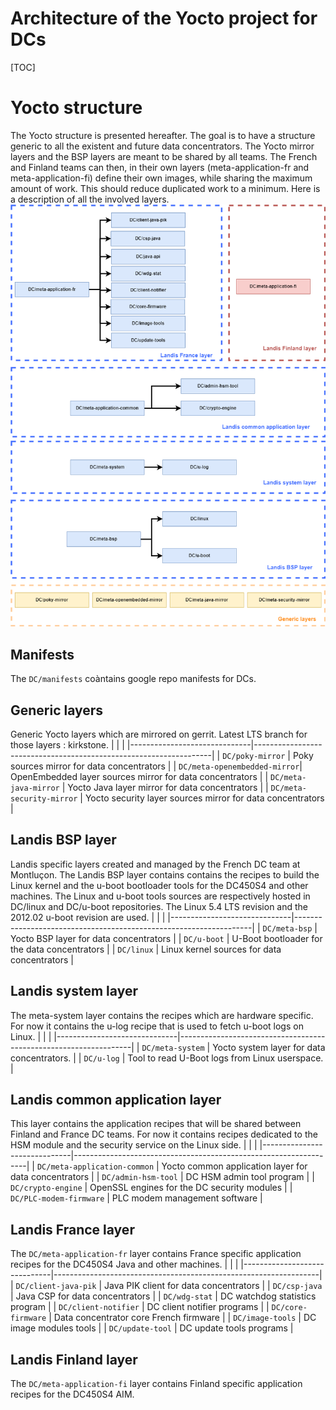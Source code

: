 # Architecture of the Yocto project for DCs

[TOC]

# Yocto structure
The Yocto structure is presented hereafter.
The goal is to have a structure generic to all the existent and future data concentrators.
The Yocto mirror layers and the BSP layers are meant to be shared by all teams.
The French and Finland teams can then, in their own layers (meta-application-fr and meta-application-fi) define their own images, while sharing the maximum amount of work.
This should reduce duplicated work to a minimum.
Here is a description of all the involved layers.
![](/images/YoctoStructure.png)

## Manifests
The `DC/manifests` coàntains google repo manifests for DCs.

## Generic layers
Generic Yocto layers which are mirrored on gerrit.
Latest LTS branch for those layers : kirkstone.
|                              |                                                                   |
|------------------------------|-------------------------------------------------------------------|
| `DC/poky-mirror`             | Poky sources mirror for data concentrators                        |
| `DC/meta-openembedded-mirror`| OpenEmbedded layer sources mirror for data concentrators          |
| `DC/meta-java-mirror`        | Yocto Java layer mirror for data concentrators                    |
| `DC/meta-security-mirror`    | Yocto security layer sources mirror for data concentrators        |

## Landis BSP layer
Landis specific layers created and managed by the French DC team at Montluçon.
The Landis BSP layer contains contains the recipes to build the Linux kernel and the u-boot bootloader tools for the DC450S4 and other machines.
The Linux and u-boot tools sources are respectively hosted in DC/linux and DC/u-boot repositories.
The Linux 5.4 LTS revision and the 2012.02 u-boot revision are used.
|                              |                                                                   |
|------------------------------|-------------------------------------------------------------------|
| `DC/meta-bsp`                | Yocto BSP layer for data concentrators                            |
| `DC/u-boot`                  | U-Boot bootloader for the data concentrators                      |
| `DC/linux`                   | Linux kernel sources for data concentrators                       |

## Landis system layer
The meta-system layer contains the recipes which are hardware specific.
For now it contains the u-log recipe that is used to fetch u-boot logs on Linux.
|                              |                                                                  |
|------------------------------|------------------------------------------------------------------|
| `DC/meta-system`             | Yocto system layer for data concentrators.                       |
| `DC/u-log`                   | Tool to read U-Boot logs from Linux userspace.                   |

## Landis common application layer
This layer contains the application recipes that will be shared between Finland and France DC teams.
For now it contains recipes dedicated to the HSM module and the security service on the Linux side.
|                              |                                                                  |
|------------------------------|------------------------------------------------------------------|
| `DC/meta-application-common` | Yocto common application layer for data concentrators            |
| `DC/admin-hsm-tool`          | DC HSM admin tool program                                        |
| `DC/crypto-engine`           | OpenSSL engines for the DC security modules                      |
| `DC/PLC-modem-firmware`      | PLC modem management software                                    |

## Landis France layer
The `DC/meta-application-fr` layer contains France specific application recipes for the DC450S4 Java and other machines.
|                              |                                                                  |
|------------------------------|------------------------------------------------------------------|
| `DC/client-java-pik`         | Java PIK client for data concentrators                           |
| `DC/csp-java`                | Java CSP for data concentrators                                  |
| `DC/wdg-stat`                | DC watchdog statistics program                                   |
| `DC/client-notifier`         | DC client notifier programs                                      |
| `DC/core-firmware`           | Data concentrator core French firmware                           |
| `DC/image-tools`             | DC image modules tools                                           |
| `DC/update-tool`             | DC update tools programs                                         |

## Landis Finland layer
The `DC/meta-application-fi` layer contains Finland specific application recipes for the DC450S4 AIM.